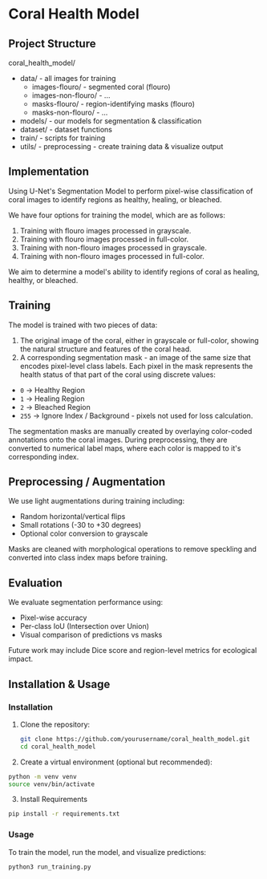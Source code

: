 # Coral Health Model

## Project Structure
coral_health_model/
- data/ - all images for training
    - images-flouro/ - segmented coral (flouro)
    - images-non-flouro/ - ...
    - masks-flouro/ - region-identifying masks (flouro)
    - masks-non-flouro/ - ...
- models/ - our models for segmentation & classification
- dataset/ - dataset functions
- train/ - scripts for training 
- utils/ - preprocessing - create training data & visualize output

## Implementation
Using U-Net's Segmentation Model to perform pixel-wise classification of coral images to identify regions as healthy, healing, or bleached.

We have four options for training the model, which are as follows:
1. Training with flouro images processed in grayscale.
2. Training with flouro images processed in full-color.
3. Training with non-flouro images processed in grayscale.
4. Training with non-flouro images processed in full-color.

We aim to determine a model's ability to identify regions of coral as healing, healthy, or bleached.

## Training 

The model is trained with two pieces of data:
1. The original image of the coral, either in grayscale or full-color, showing the natural structure and features of the coral head.
2. A corresponding segmentation mask - an image of the same size that encodes pixel-level class labels. Each pixel in the mask represents the health status of that part of the coral using discrete values:
- `0` -> Healthy Region 
- `1` -> Healing Region
- `2` -> Bleached Region 
- `255` -> Ignore Index / Background - pixels not used for loss calculation.

The segmentation masks are manually created by overlaying color-coded annotations onto the coral images. During preprocessing, they are converted to numerical label maps, where each color is mapped to it's corresponding index.

## Preprocessing / Augmentation 

We use light augmentations during training including:
- Random horizontal/vertical flips
- Small rotations (-30 to +30 degrees)
- Optional color conversion to grayscale

Masks are cleaned with morphological operations to remove speckling and converted into class index maps before training.

## Evaluation
We evaluate segmentation performance using:
- Pixel-wise accuracy
- Per-class IoU (Intersection over Union)
- Visual comparison of predictions vs masks

Future work may include Dice score and region-level metrics for ecological impact.


## Installation & Usage
### Installation
1. Clone the repository:
   ```bash
   git clone https://github.com/yourusername/coral_health_model.git
   cd coral_health_model
    ```
2. Create a virtual environment (optional but recommended):
```bash
python -m venv venv
source venv/bin/activate
```

3. Install Requirements

```bash
pip install -r requirements.txt
```

### Usage
To train the model, run the model, and visualize predictions:
```bash
python3 run_training.py
```
